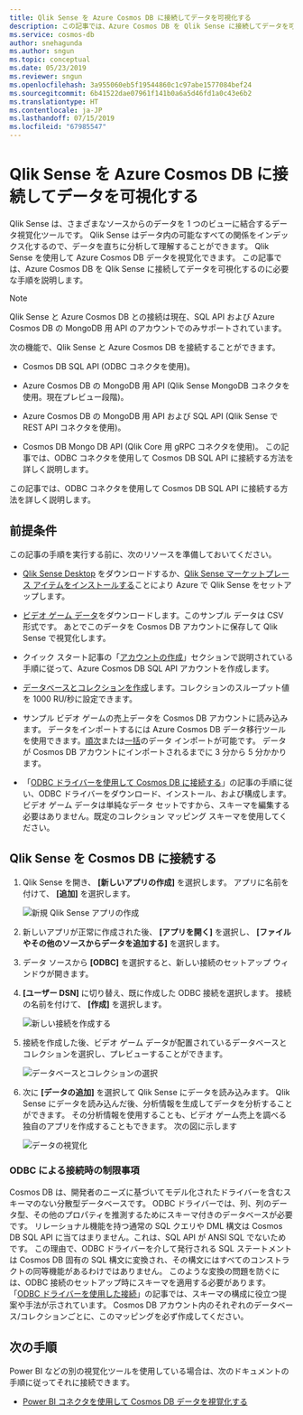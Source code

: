 ```yaml
---
title: Qlik Sense を Azure Cosmos DB に接続してデータを可視化する
description: この記事では、Azure Cosmos DB を Qlik Sense に接続してデータを可視化するのに必要な手順を説明します。
ms.service: cosmos-db
author: snehagunda
ms.author: sngun
ms.topic: conceptual
ms.date: 05/23/2019
ms.reviewer: sngun
ms.openlocfilehash: 3a955060eb5f19544860c1c97abe1577084bef24
ms.sourcegitcommit: 6b41522dae07961f141b0a6a5d46fd1a0c43e6b2
ms.translationtype: HT
ms.contentlocale: ja-JP
ms.lasthandoff: 07/15/2019
ms.locfileid: "67985547"
---
```

# <a name="connect-qlik-sense-to-azure-cosmos-db-and-visualize-your-data"></a>Qlik Sense を Azure Cosmos DB に接続してデータを可視化する

Qlik Sense は、さまざまなソースからのデータを 1 つのビューに結合するデータ視覚化ツールです。 Qlik Sense はデータ内の可能なすべての関係をインデックス化するので、データを直ちに分析して理解することができます。 Qlik Sense を使用して Azure Cosmos DB データを視覚化できます。 この記事では、Azure Cosmos DB を Qlik Sense に接続してデータを可視化するのに必要な手順を説明します。 

> [!NOTE]
> Qlik Sense と Azure Cosmos DB との接続は現在、SQL API および Azure Cosmos DB の MongoDB 用 API のアカウントでのみサポートされています。

次の機能で、Qlik Sense と Azure Cosmos DB を接続することができます。

* Cosmos DB SQL API (ODBC コネクタを使用)。

* Azure Cosmos DB の MongoDB 用 API (Qlik Sense MongoDB コネクタを使用。現在プレビュー段階)。

* Azure Cosmos DB の MongoDB 用 API および SQL API (Qlik Sense で REST API コネクタを使用)。

* Cosmos DB Mongo DB API (Qlik Core 用 gRPC コネクタを使用)。
この記事では、ODBC コネクタを使用して Cosmos DB SQL API に接続する方法を詳しく説明します。

この記事では、ODBC コネクタを使用して Cosmos DB SQL API に接続する方法を詳しく説明します。

## <a name="prerequisites"></a>前提条件

この記事の手順を実行する前に、次のリソースを準備しておいてください。

* [Qlik Sense Desktop](https://www.qlik.com/us/try-or-buy/download-qlik-sense) をダウンロードするか、[Qlik Sense マーケットプレース アイテムをインストールする](https://azuremarketplace.microsoft.com/marketplace/apps/qlik.qlik-sense)ことにより Azure で Qlik Sense をセットアップします。

* [ビデオ ゲーム データ](https://www.kaggle.com/gregorut/videogamesales)をダウンロードします。このサンプル データは CSV 形式です。 あとでこのデータを Cosmos DB アカウントに保存して Qlik Sense で視覚化します。

* クイック スタート記事の「[アカウントの作成](create-sql-api-dotnet.md#create-account)」セクションで説明されている手順に従って、Azure Cosmos DB SQL API アカウントを作成します。

* [データベースとコレクションを作成](create-sql-api-java.md#add-a-container)します。コレクションのスループット値を 1000 RU/秒に設定できます。 

* サンプル ビデオ ゲームの売上データを Cosmos DB アカウントに読み込みます。 データをインポートするには Azure Cosmos DB データ移行ツールを使用できます。[順次](import-data.md#SQLSeqTarget)または[一括](import-data.md#SQLBulkTarget)のデータ インポートが可能です。 データが Cosmos DB アカウントにインポートされるまでに 3 分から 5 分かかります。

* 「[ODBC ドライバーを使用して Cosmos DB に接続する](odbc-driver.md)」の記事の手順に従い、ODBC ドライバーをダウンロード、インストール、および構成します。 ビデオ ゲーム データは単純なデータ セットですから、スキーマを編集する必要はありません。既定のコレクション マッピング スキーマを使用してください。

## <a name="connect-qlik-sense-to-cosmos-db"></a>Qlik Sense を Cosmos DB に接続する

1. Qlik Sense を開き、 **[新しいアプリの作成]** を選択します。 アプリに名前を付けて、 **[追加]** を選択します。

   ![新規 Qlik Sense アプリの作成](./media/visualize-qlik-sense/create-new-qlik-sense-app.png)

2. 新しいアプリが正常に作成された後、 **[アプリを開く]** を選択し、 **[ファイルやその他のソースからデータを追加する]** を選択します。 

3. データ ソースから **[ODBC]** を選択すると、新しい接続のセットアップ ウィンドウが開きます。 

4. **[ユーザー DSN]** に切り替え、既に作成した ODBC 接続を選択します。 接続の名前を付けて、 **[作成]** を選択します。 

   ![新しい接続を作成する](./media/visualize-qlik-sense/create-new-connection.png)

5. 接続を作成した後、ビデオ ゲーム データが配置されているデータベースとコレクションを選択し、プレビューすることができます。

   ![データベースとコレクションの選択](./media/visualize-qlik-sense/choose-database-and-collection.png) 

6. 次に **[データの追加]** を選択して Qlik Sense にデータを読み込みます。 Qlik Sense にデータを読み込んだ後、分析情報を生成してデータを分析することができます。 その分析情報を使用することも、ビデオ ゲーム売上を調べる独自のアプリを作成することもできます。 次の図に示します 

   ![データの視覚化](./media/visualize-qlik-sense/visualize-data.png)

### <a name="limitations-when-connecting-with-odbc"></a>ODBC による接続時の制限事項 

Cosmos DB は、開発者のニーズに基づいてモデル化されたドライバーを含むスキーマのない分散型データベースです。 ODBC ドライバーでは、列、列のデータ型、その他のプロパティを推測するためにスキーマ付きのデータベースが必要です。 リレーショナル機能を持つ通常の SQL クエリや DML 構文は Cosmos DB SQL API に当てはまりません。これは、SQL API が ANSI SQL でないためです。 この理由で、ODBC ドライバーを介して発行される SQL ステートメントは Cosmos DB 固有の SQL 構文に変換され、その構文にはすべてのコンストラクトの同等機能があるわけではありません。 このような変換の問題を防ぐには、ODBC 接続のセットアップ時にスキーマを適用する必要があります。 「[ODBC ドライバーを使用した接続](odbc-driver.md)」の記事では、スキーマの構成に役立つ提案や手法が示されています。 Cosmos DB アカウント内のそれぞれのデータベース/コレクションごとに、このマッピングを必ず作成してください。

## <a name="next-steps"></a>次の手順

Power BI などの別の視覚化ツールを使用している場合は、次のドキュメントの手順に従ってそれに接続できます。

* [Power BI コネクタを使用して Cosmos DB データを視覚化する](powerbi-visualize.md)
